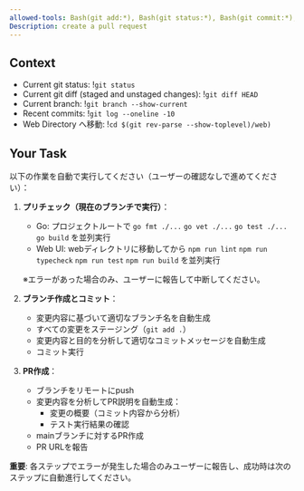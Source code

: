 ```yaml
---
allowed-tools: Bash(git add:*), Bash(git status:*), Bash(git commit:*), Bash(git checkout:*), Bash(git push:*), Bash(gh pr create:*), Bash(go fmt:*), Bash(go vet:*), Bash(go test:*), Bash(go build:*), Bash(npm run:*), Bash(git rev-parse:*)
Description: create a pull request
---
```


## Context

- Current git status: !`git status`
- Current git diff (staged and unstaged changes): !`git diff HEAD`
- Current branch: !`git branch --show-current`
- Recent commits: !`git log --oneline -10`
- Web Directory へ移動: !`cd $(git rev-parse --show-toplevel)/web)`

## Your Task

以下の作業を自動で実行してください（ユーザーの確認なしで進めてください）：

1. **プリチェック（現在のブランチで実行）**：
   - Go: プロジェクトルートで `go fmt ./...` `go vet ./...` `go test ./...` `go build` を並列実行
   - Web UI: webディレクトリに移動してから `npm run lint` `npm run typecheck` `npm run test` `npm run build` を並列実行
   
   ※エラーがあった場合のみ、ユーザーに報告して中断してください。

2. **ブランチ作成とコミット**：
   - 変更内容に基づいて適切なブランチ名を自動生成
   - すべての変更をステージング（`git add .`）
   - 変更内容と目的を分析して適切なコミットメッセージを自動生成
   - コミット実行

3. **PR作成**：
   - ブランチをリモートにpush
   - 変更内容を分析してPR説明を自動生成：
     - 変更の概要（コミット内容から分析）
     - テスト実行結果の確認
   - mainブランチに対するPR作成
   - PR URLを報告

**重要**: 各ステップでエラーが発生した場合のみユーザーに報告し、成功時は次のステップに自動進行してください。

